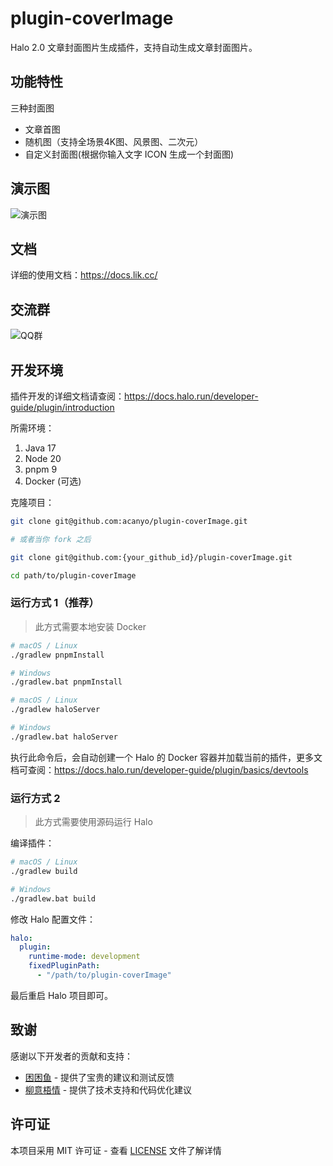 # plugin-coverImage

Halo 2.0 文章封面图片生成插件，支持自动生成文章封面图片。

## 功能特性

三种封面图
- 文章首图
- 随机图（支持全场景4K图、风景图、二次元）
- 自定义封面图(根据你输入文字 ICON 生成一个封面图)

## 演示图
![演示图](https://www.lik.cc/upload/image-zuys.png)

## 文档
详细的使用文档：https://docs.lik.cc/

## 交流群
![QQ群](https://www.lik.cc/upload/QQ%E7%BE%A4.png)

## 开发环境

插件开发的详细文档请查阅：<https://docs.halo.run/developer-guide/plugin/introduction>

所需环境：

1. Java 17
2. Node 20
3. pnpm 9
4. Docker (可选)

克隆项目：

```bash
git clone git@github.com:acanyo/plugin-coverImage.git

# 或者当你 fork 之后

git clone git@github.com:{your_github_id}/plugin-coverImage.git
```

```bash
cd path/to/plugin-coverImage
```

### 运行方式 1（推荐）

> 此方式需要本地安装 Docker

```bash
# macOS / Linux
./gradlew pnpmInstall

# Windows
./gradlew.bat pnpmInstall
```

```bash
# macOS / Linux
./gradlew haloServer

# Windows
./gradlew.bat haloServer
```

执行此命令后，会自动创建一个 Halo 的 Docker 容器并加载当前的插件，更多文档可查阅：<https://docs.halo.run/developer-guide/plugin/basics/devtools>

### 运行方式 2

> 此方式需要使用源码运行 Halo

编译插件：

```bash
# macOS / Linux
./gradlew build

# Windows
./gradlew.bat build
```

修改 Halo 配置文件：

```yaml
halo:
  plugin:
    runtime-mode: development
    fixedPluginPath:
      - "/path/to/plugin-coverImage"
```

最后重启 Halo 项目即可。

## 致谢

感谢以下开发者的贡献和支持：

- [困困鱼](https://wwww.kunkunyu.com) - 提供了宝贵的建议和测试反馈
- [柳意梧情](https://blog.muyin.site) - 提供了技术支持和代码优化建议

## 许可证

本项目采用 MIT 许可证 - 查看 [LICENSE](LICENSE) 文件了解详情
